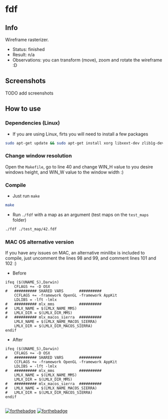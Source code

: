 # fdf

## Info

Wireframe rasterizer.

- Status: finished
- Result: n/a
- Observations: you can transform (move), zoom and rotate the wireframe :D

## Screenshots

TODO add screenshots

## How to use

### Dependencies (Linux)

- If you are using Linux, firts you will need to install a few packages

```sh
sudo apt-get update && sudo apt-get install xorg libxext-dev zlib1g-dev libbsd-dev
```

### Change window resolution

Open the `Makefile`, go to line 40 and change WIN_H value to you desire windows height, and WIN_W value to the window width :)

### Compile

- Just run `make`

```sh
make
```

- Run `./fdf` with a map as an argument (test maps on the `test_maps` folder)

```sh
./fdf ./test_map/42.fdf
```

### MAC OS alternative version

If you have any issues on MAC, an alternative minilibx is included to compile, just uncomment the lines 98 and 99, and comment lines 101 and 102 :)

- Before

```make
ifeq ($(UNAME_S),Darwin)
	CFLAGS += -D OSX
#	########## SHARED VARS       ##########
	CCFLAGS += -framework OpenGL -framework AppKit
	LDLIBS = -lft -lmlx
#	########## mlx_mms           ##########
#	LMLX_NAME = $(LMLX_NAME_MMS)
#	LMLX_DIR = $(LMLX_DIR_MMS)
#	########## mlx_macos_sierra  ##########
	LMLX_NAME = $(LMLX_NAME_MACOS_SIERRA)
	LMLX_DIR = $(LMLX_DIR_MACOS_SIERRA)
endif
```

- After

```make
ifeq ($(UNAME_S),Darwin)
	CFLAGS += -D OSX
#	########## SHARED VARS       ##########
	CCFLAGS += -framework OpenGL -framework AppKit
	LDLIBS = -lft -lmlx
#	########## mlx_mms           ##########
	LMLX_NAME = $(LMLX_NAME_MMS)
	LMLX_DIR = $(LMLX_DIR_MMS)
#	########## mlx_macos_sierra  ##########
#	LMLX_NAME = $(LMLX_NAME_MACOS_SIERRA)
#	LMLX_DIR = $(LMLX_DIR_MACOS_SIERRA)
endif
```

##
[![forthebadge](https://forthebadge.com/images/badges/made-with-c.svg)](https://forthebadge.com)
[![forthebadge](https://forthebadge.com/images/badges/you-didnt-ask-for-this.svg)](https://forthebadge.com)
